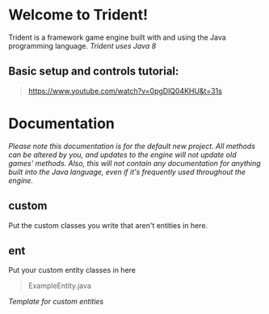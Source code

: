 # Welcome to Trident!

Trident is a framework game engine built with and using the Java programming language.
*Trident uses Java 8*

## Basic setup and controls tutorial:
> https://www.youtube.com/watch?v=0pgDlQ04KHU&t=31s



# Documentation

*Please note this documentation is for the default new project. All methods can be altered by you, and updates to the engine will not update old games' methods. Also, this will not contain any documentation for anything built into the Java language, even if it's frequently used throughout the engine.*

## custom

Put the custom classes you write that aren't entities in here.

## ent

Put your custom entity classes in here

> ExampleEntity.java

*Template for custom entities*
